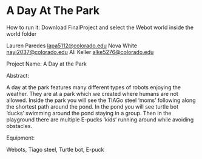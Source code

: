 # A Day At The Park
How to run it: Download FinalProject and select the Webot world inside the world folder

Lauren Paredes  lapa5112@colorado.edu
Nova White       nayi2037@colorado.edu
Ali Keller	     alke5276@colorado.edu 

Project Name: A Day at the Park

Abstract:
	
  A day at the park features many different types of robots enjoying the weather. They are at a park which we created where humans are not allowed. Inside the park     you will see the TIAGo steel ‘moms’ following along the shortest path around the pond. In the pond you will see turtle bot ‘ducks’ swimming around the pond staying in a group. Then in the playground there are multiple E-pucks ‘kids’ running around while avoiding obstacles.

Equipment:

  Webots, 
  Tiago steel, 
  Turtle bot, 
  E-puck 
